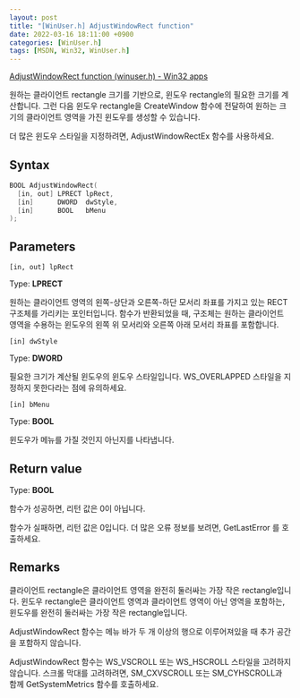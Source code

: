 ```yaml
---
layout: post
title: "[WinUser.h] AdjustWindowRect function"
date: 2022-03-16 18:11:00 +0900
categories: [WinUser.h]
tags: [MSDN, Win32, WinUser.h]
---
```

[AdjustWindowRect function (winuser.h) - Win32 apps](https://docs.microsoft.com/en-us/windows/win32/api/winuser/nf-winuser-adjustwindowrect)

원하는 클라이언트 rectangle 크기를 기반으로, 윈도우 rectangle의 필요한 크기를 계산합니다. 그런 다음 윈도우 rectangle을 CreateWindow 함수에 전달하여 원하는 크기의 클라이언트 영역을 가진 윈도우를 생성할 수 있습니다.

더 많은 윈도우 스타일을 지정하려면, AdjustWindowRectEx 함수를 사용하세요.

## Syntax

```cpp
BOOL AdjustWindowRect(
  [in, out] LPRECT lpRect,
  [in]      DWORD  dwStyle,
  [in]      BOOL   bMenu
);
```

## Parameters

`[in, out] lpRect`

Type: **LPRECT**

원하는 클라이언트 영역의 왼쪽-상단과 오른쪽-하단 모서리 좌표를 가지고 있는 RECT 구조체를 가리키는 포인터입니다. 함수가 반환되었을 때, 구조체는 원하는 클라이언트 영역을 수용하는 윈도우의 왼쪽 위 모서리와 오른쪽 아래 모서리 좌표를 포함합니다.

`[in] dwStyle`

Type: **DWORD**

필요한 크기가 계산될 윈도우의 윈도우 스타일입니다. WS_OVERLAPPED 스타일을 지정하지 못한다라는 점에 유의하세요.

`[in] bMenu`

Type: **BOOL**

윈도우가 메뉴를 가질 것인지 아닌지를 나타냅니다.

## Return value

Type: **BOOL**

함수가 성공하면, 리턴 값은 0이 아닙니다.

함수가 실패하면, 리턴 값은 0입니다. 더 많은 오류 정보를 보려면, GetLastError 를 호출하세요.

## Remarks

클라이언트 rectangle은 클라이언트 영역을 완전히 둘러싸는 가장 작은 rectangle입니다. 윈도우 rectangle은 클라이언트 영역과 클라이언트 영역이 아닌 영역을 포함하는, 윈도우를 완전히 둘러싸는 가장 작은 rectangle입니다.

AdjustWindowRect 함수는 메뉴 바가 두 개 이상의 행으로 이루어져있을 때 추가 공간을 포함하지 않습니다.

AdjustWindowRect 함수는 WS_VSCROLL 또는 WS_HSCROLL 스타일을 고려하지 않습니다. 스크롤 막대를 고려하려면, SM_CXVSCROLL 또는 SM_CYHSCROLL과 함께 GetSystemMetrics 함수를 호출하세요.